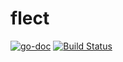 # flect

[![go-doc](https://godoc.org/github.com/swiftcarrot/flect?status.svg)](https://pkg.go.dev/github.com/swiftcarrot/flect)
[![Build Status](https://travis-ci.org/swiftcarrot/flect.svg?branch=master)](https://travis-ci.org/swiftcarrot/flect)
